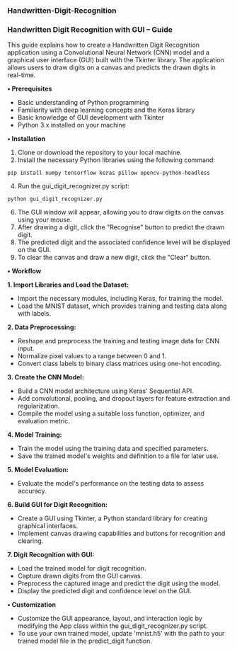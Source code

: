 ### Handwritten-Digit-Recognition
### Handwritten Digit Recognition with GUI – Guide

This guide explains how to create a Handwritten Digit Recognition application using a Convolutional Neural Network (CNN) model and a graphical user interface (GUI) built with the Tkinter library. The application allows users to draw digits on a canvas and predicts the drawn digits in real-time.

**•	Prerequisites**
  - Basic understanding of Python programming
  -	Familiarity with deep learning concepts and the Keras library
  -	Basic knowledge of GUI development with Tkinter
  -	Python 3.x installed on your machine

**•	Installation**

  1.	Clone or download the repository to your local machine.
  2.	Install the necessary Python libraries using the following command:
     
    pip install numpy tensorflow keras pillow opencv-python-headless
  
  4.	Run the gui_digit_recognizer.py script:
     
    python gui_digit_recognizer.py
  
  6.	The GUI window will appear, allowing you to draw digits on the canvas using your mouse.
  7.	After drawing a digit, click the "Recognise" button to predict the drawn digit.
  8.	The predicted digit and the associated confidence level will be displayed on the GUI.
  9.	To clear the canvas and draw a new digit, click the "Clear" button.

**•	Workflow**

  **1.	Import Libraries and Load the Dataset:**
  - Import the necessary modules, including Keras, for training the model.
  -	Load the MNIST dataset, which provides training and testing data along with labels.
  
  **2.	Data Preprocessing:**
  
  - Reshape and preprocess the training and testing image data for CNN input.
  - Normalize pixel values to a range between 0 and 1.
  - Convert class labels to binary class matrices using one-hot encoding.
  
 **3.	Create the CNN Model:**
   - Build a CNN model architecture using Keras' Sequential API.
   - Add convolutional, pooling, and dropout layers for feature extraction and regularization.
   - Compile the model using a suitable loss function, optimizer, and evaluation metric.
  
  **4.	Model Training:**
  
  - Train the model using the training data and specified parameters.
  - Save the trained model's weights and definition to a file for later use.
  
  **5.	Model Evaluation:**
  
  - Evaluate the model's performance on the testing data to assess accuracy.
  
  **6.	Build GUI for Digit Recognition:**
  
  - Create a GUI using Tkinter, a Python standard library for creating graphical interfaces.
  - Implement canvas drawing capabilities and buttons for recognition and clearing.
  
  **7.	Digit Recognition with GUI:**
  - Load the trained model for digit recognition.
  - Capture drawn digits from the GUI canvas.
  - Preprocess the captured image and predict the digit using the model.
  - Display the predicted digit and confidence level on the GUI.

**• Customization**
  - Customize the GUI appearance, layout, and interaction logic by modifying the App class within the gui_digit_recognizer.py script.
  - To use your own trained model, update 'mnist.h5' with the path to your trained model file in the predict_digit function.
